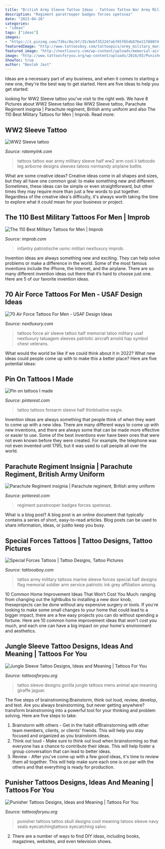 ```yaml
---
title: "British Army Sleeve Tattoo Ideas - Tattoos Tattoo War Army Military Sleeve Half Ww2 Arm Cool Ii Tattoodo Leg Airborne Designs Sleeves Tatoos Normandy Airplane Battle"
description: "Regiment paratrooper badges forces spetsnaz"
date: "2023-04-26"
categories:
- "ideas"
tags: ["ideas"]
images:
- "https://i.pinimg.com/736x/8e/bf/35/8ebf352247abf85f05db876e21f80074.jpg"
featuredImage: "http://www.tattoosboy.com/tattoopics/army_military_marine/army_military_marine_tattoo_12.jpg"
featured_image: "http://nextluxury.com/wp-content/uploads/memorial-air-force-mail-tattoos-half-sleeve-design.jpg"
image: "http://www.tattoosforyou.org/wp-content/uploads/2016/03/Punisher-Tattoos.jpg"
ShowToc: true
author: "Beulah Jast"
---
```



Ideas are a necessary part of any business, and when it comes to starting a new one, they're the best way to get started. Here are five ideas to help you get started: 

	

		
looking for WW2 Sleeve tattoo you've visit to the right web. We have 8 Pictures about WW2 Sleeve tattoo like WW2 Sleeve tattoo, Parachute Regiment insignia | Parachute regiment, British army uniform and also The 110 Best Military Tattoos for Men | Improb. Read more:
		
    
## WW2 Sleeve Tattoo

<img loading=lazy src="http://static.ratemyink.com/images/ul/149/WW2-Sleeve-tattoo-149777.jpeg" onerror="this.onerror=null;this.src='https://tse4.mm.bing.net/th?id=OIP.q4oCH0DTAenBovYwVE0pygHaJ4&amp;pid=15.1';" alt="WW2 Sleeve tattoo">

_Source: ratemyink.com_

>tattoos tattoo war army military sleeve half ww2 arm cool ii tattoodo leg airborne designs sleeves tatoos normandy airplane battle. 

	

What are some creative ideas?
Creative ideas come in all shapes and sizes, but they all have one common goal: to make something new and different. Sometimes, these ideas can be simple or even straightforward, but other times they may require more than just a few words to put together. Regardless of the creative idea's difficulty, it's always worth taking the time to explore what it could mean for your business or project.

    
## The 110 Best Military Tattoos For Men | Improb

<img loading=lazy src="https://cdn.improb.com/wp-content/uploads/2019/10/Full-Sleeve-Army-Scene-Design-for-Men.jpg" onerror="this.onerror=null;this.src='https://tse2.mm.bing.net/th?id=OIP.uKTYET_jyfuFE8Du0Ch97QAAAA&amp;pid=15.1';" alt="The 110 Best Military Tattoos for Men | Improb">

_Source: improb.com_

>infantry patriotische usmc militari nextluxury improb. 

	

Invention ideas are always something new and exciting. They can help solve problems or make a difference in the world. Some of the most famous inventions include the iPhone, the Internet, and the airplane. There are so many different invention ideas out there that it’s hard to choose just one. Here are 5 of our favorite invention ideas.

    
## 70 Air Force Tattoos For Men - USAF Design Ideas

<img loading=lazy src="http://nextluxury.com/wp-content/uploads/memorial-air-force-mail-tattoos-half-sleeve-design.jpg" onerror="this.onerror=null;this.src='https://tse1.mm.bing.net/th?id=OIP.MRMw80NGUxKQCKvmIWsKNAHaF-&amp;pid=15.1';" alt="70 Air Force Tattoos For Men - USAF Design Ideas">

_Source: nextluxury.com_

>tattoos force air sleeve tattoo half memorial tatoo military usaf nextluxury tatuagem sleeves patriotic aircraft arnold hap symbol chest veterans. 

	

What would the world be like if we could think about it in 2022? What new ideas could people come up with to make this a better place? Here are five potential ideas:

    
## Pin On Tattoos I Made

<img loading=lazy src="https://i.pinimg.com/736x/8e/bf/35/8ebf352247abf85f05db876e21f80074.jpg" onerror="this.onerror=null;this.src='https://tse2.mm.bing.net/th?id=OIP.OpNaHsegyszvkzSEIOlnlAHaJ3&amp;pid=15.1';" alt="Pin on tattoos I made">

_Source: pinterest.com_

>tattoo tattoos forearm sleeve half thinblueline eagle. 

	

Invention ideas are always something that people think of when they want to come up with a new idea. There are many different ways to come up with new inventions, and there are always some that can be made more effective or easier to use. Some of the best inventions ever have been ones that were not even known before they were created. For example, the telephone was not even invented until 1795, but it was used to call people all over the world.

    
## Parachute Regiment Insignia | Parachute Regiment, British Army Uniform

<img loading=lazy src="https://i.pinimg.com/736x/77/2a/c2/772ac2aaac08af631dbdba2660bcfdfb.jpg" onerror="this.onerror=null;this.src='https://tse4.mm.bing.net/th?id=OIP.-RgZ-d_SH7W2RtxOD7-2BgHaKf&amp;pid=15.1';" alt="Parachute Regiment insignia | Parachute regiment, British army uniform">

_Source: pinterest.com_

>regiment paratrooper badges forces spetsnaz. 

	

What is a blog post?
A blog post is an online document that typically contains a series of short, easy-to-read articles. Blog posts can be used to share information, ideas, or justto keep you busy.

    
## Special Forces Tattoos | Tattoo Designs, Tattoo Pictures

<img loading=lazy src="http://www.tattoosboy.com/tattoopics/army_military_marine/army_military_marine_tattoo_12.jpg" onerror="this.onerror=null;this.src='https://tse2.mm.bing.net/th?id=OIP.q2Iomw4CY8I_8jjClWtKHQHaJ4&amp;pid=15.1';" alt="Special Forces Tattoos | Tattoo Designs, Tattoo Pictures">

_Source: tattoosboy.com_

>tattoo army military tattoos marine sleeve forces special half designs flag memorial soldier arm service patriotic ink grey affiliation among. 

	

10 Common Home Improvement Ideas That Won’t Cost You Much: ranging from changing out the lightbulbs to installing a new door knob, theseprojects can be done without any expensive surgery or tools.
If you're looking to make some small changes to your home that could lead to a bigger impact, there are a few easy projects you can do without spending a fortune. Here are 10 common home improvement ideas that won't cost you much, and each one can have a big impact on your home's environment and aesthetics.

    
## Jungle Sleeve Tattoo Designs, Ideas And Meaning | Tattoos For You

<img loading=lazy src="https://www.tattoosforyou.org/wp-content/uploads/2017/10/Jungle-Sleeve-Tattoo-Designs.jpg" onerror="this.onerror=null;this.src='https://tse1.mm.bing.net/th?id=OIP.AKu2P_JfvbVc0SZjoSMuMAHaHa&amp;pid=15.1';" alt="Jungle Sleeve Tattoo Designs, Ideas and Meaning | Tattoos For You">

_Source: tattoosforyou.org_

>tattoo sleeve designs gorilla jungle tattoos mens animal ape meaning giraffe jaguar. 

	

The five steps of brainstroming:Brainstorm, think out loud, review, develop, and test.
Are you always brainstorming, but never getting anywhere? transform brainstroming into a powerful tool for your thinking and problem solving. Here are five steps to take: 
1. Brainstorm with others - Get in the habit ofBrainstorming with other team members, clients, or clients' friends. This will help you stay focused and organized as you brainstorm ideas. 
2. Think out loud - Make sure to think out loud when brainstorming so that everyone has a chance to contribute their ideas. This will help foster a group conversation that can lead to better ideas. 
3. Review - After you've come up with a few good ideas, it's time to review them all together. This will help make sure each one is on par with the others and that everything is ready for production. 

    
## Punisher Tattoos Designs, Ideas And Meaning | Tattoos For You

<img loading=lazy src="http://www.tattoosforyou.org/wp-content/uploads/2016/03/Punisher-Tattoos.jpg" onerror="this.onerror=null;this.src='https://tse3.mm.bing.net/th?id=OIP.g_-0gocFSY3f5nkpJ6UQGwHaJ4&amp;pid=15.1';" alt="Punisher Tattoos Designs, Ideas and Meaning | Tattoos For You">

_Source: tattoosforyou.org_

>punisher tattoos tattoo skull designs cool meaning tatoos sleeve navy seals eyecatchingtattoos eyecatching salvo. 

	

2. There are a number of ways to find DIY ideas, including books, magazines, websites, and even television shows.

